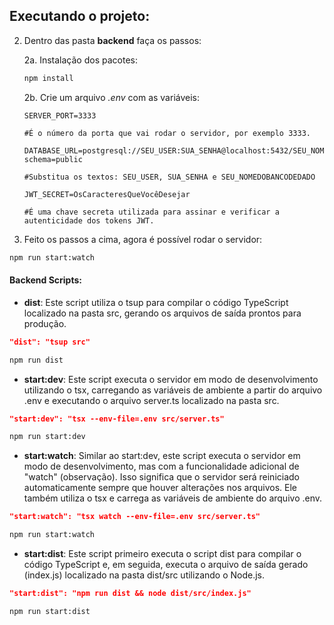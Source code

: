 ## Executando o projeto:

2. Dentro das pasta **backend** faça os passos:

    2a. Instalação dos pacotes:

    ```bash
    npm install
    ```

    2b. Crie um arquivo _.env_ com as variáveis:

    ```.env
    SERVER_PORT=3333

    #É o número da porta que vai rodar o servidor, por exemplo 3333.

    DATABASE_URL=postgresql://SEU_USER:SUA_SENHA@localhost:5432/SEU_NOMEDOBANCODEDADOS?schema=public

    #Substitua os textos: SEU_USER, SUA_SENHA e SEU_NOMEDOBANCODEDADO

    JWT_SECRET=OsCaracteresQueVocêDesejar

    #É uma chave secreta utilizada para assinar e verificar a autenticidade dos tokens JWT.

    ```

3. Feito os passos a cima, agora é possível rodar o servidor:

```bash
npm run start:watch
```

#### Backend Scripts:

-   **dist**: Este script utiliza o tsup para compilar o código TypeScript localizado na pasta src, gerando os arquivos de saída prontos para produção.

```json
"dist": "tsup src"
```

```bash
npm run dist
```

-   **start:dev**: Este script executa o servidor em modo de desenvolvimento utilizando o tsx, carregando as variáveis de ambiente a partir do arquivo .env e executando o arquivo server.ts localizado na pasta src.

```json
"start:dev": "tsx --env-file=.env src/server.ts"
```

```bash
npm run start:dev
```

-   **start:watch**: Similar ao start:dev, este script executa o servidor em modo de desenvolvimento, mas com a funcionalidade adicional de "watch" (observação). Isso significa que o servidor será reiniciado automaticamente sempre que houver alterações nos arquivos. Ele também utiliza o tsx e carrega as variáveis de ambiente do arquivo .env.

```json
"start:watch": "tsx watch --env-file=.env src/server.ts"
```

```bash
npm run start:watch
```

-   **start:dist**: Este script primeiro executa o script dist para compilar o código TypeScript e, em seguida, executa o arquivo de saída gerado (index.js) localizado na pasta dist/src utilizando o Node.js.

```json
"start:dist": "npm run dist && node dist/src/index.js"
```

```bash
npm run start:dist
```
